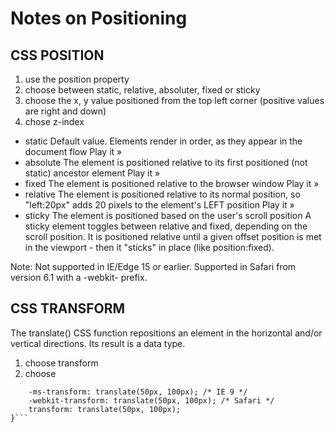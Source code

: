 # Notes on Positioning

## CSS POSITION

  1. use the position property
  2. choose between static, relative, absoluter, fixed or sticky
  3. choose the x, y value positioned from the top left corner (positive values are right and down)
  4. chose z-index

- static	Default value. Elements render in order, as they appear in the document flow	Play it »
- absolute	The element is positioned relative to its first positioned (not static) ancestor element	Play it »
- fixed	The element is positioned relative to the browser window	Play it »
- relative	The element is positioned relative to its normal position, so "left:20px" adds 20 pixels to the element's LEFT position	Play it »
- sticky	The element is positioned based on the user's scroll position
A sticky element toggles between relative and fixed, depending on the scroll position. It is positioned relative until a given offset position is met in the viewport - then it "sticks" in place (like position:fixed).

Note: Not supported in IE/Edge 15 or earlier. Supported in Safari from version 6.1 with a -webkit- prefix.



## CSS TRANSFORM
The translate() CSS function repositions an element in the horizontal and/or vertical directions. Its result is a <transform-function> data type.
  1. choose transform
  2. choose 

```div {
    -ms-transform: translate(50px, 100px); /* IE 9 */
    -webkit-transform: translate(50px, 100px); /* Safari */
    transform: translate(50px, 100px);
}```
